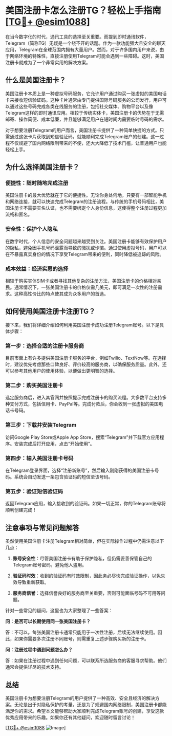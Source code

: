 # 美国注册卡怎么注册TG？轻松上手指南[[TG💪+ @esim1088](https://t.me/s/esim1088)]

在当今数字化的时代，通讯工具的选择至关重要。而提到即时通讯软件，Telegram（简称TG）无疑是一个绕不开的话题。作为一款功能强大且安全的聊天应用，Telegram在全球范围内拥有大量用户。然而，对于许多国内用户来说，由于网络环境的特殊性，直接注册使用Telegram可能会遇到一些障碍。这时，美国注册卡就成为了一个非常实用的解决方案。

## 什么是美国注册卡？

美国注册卡本质上是一种虚拟号码服务，它允许用户通过购买一张虚拟的美国电话卡来接收短信验证码。这种卡片通常由专门提供国际号码服务的公司发行，用户可以通过这些号码完成各类在线服务的注册，包括社交媒体、购物平台以及像Telegram这样的即时通讯应用。相较于传统实体卡，美国注册卡的优势在于无需邮寄、操作简便、成本低廉，并且能够满足用户在短时间内需要临时号码的需求。

对于想要注册Telegram的用户而言，美国注册卡提供了一种简单快捷的方式。只需通过这张卡片获取到短信验证码，就能顺利完成Telegram账户的创建。这一过程不仅规避了国内网络限制带来的不便，还大大降低了技术门槛，让普通用户也能轻松上手。

## 为什么选择美国注册卡？

### 便捷性：随时随地完成注册

美国注册卡的最大优势就在于它的便捷性。无论你身处何地，只要有一部智能手机和网络连接，就可以快速完成Telegram的注册流程。与传统的手机号码相比，美国注册卡不需要实名认证，也不需要绑定个人身份信息，这使得整个注册过程更加流畅和匿名。

### 安全性：保护个人隐私

在数字时代，个人信息的安全问题越来越受到关注。美国注册卡能够有效保护用户的隐私，避免因手机号码泄露而导致的骚扰或诈骗。通过使用虚拟号码，用户可以在不暴露真实身份的情况下享受Telegram带来的便利，同时降低被追踪的风险。

### 成本效益：经济实惠的选择

相较于购买实体SIM卡或者寻找其他复杂的注册方法，美国注册卡的价格相对亲民。通常情况下，一张美国注册卡的价格仅需几美元，即可满足一次性的注册需求。这种高性价比的特点使其成为众多用户的首选。

## 如何使用美国注册卡注册TG？

接下来，我们将详细介绍如何利用美国注册卡成功注册Telegram账号。以下是具体步骤：

### 第一步：选择合适的注册卡服务商

目前市面上有许多提供美国注册卡服务的平台，例如Twilio、TextNow等。在选择时，建议优先考虑那些口碑良好、评价较高的服务商，以确保服务质量。此外，还可以参考其他用户的使用体验，以便做出更明智的选择。

### 第二步：购买美国注册卡

选定服务商后，进入其官网并按照提示完成注册卡的购买流程。大多数平台支持多种支付方式，包括信用卡、PayPal等。完成付款后，你会收到一张虚拟的美国电话卡号码。

### 第三步：下载并安装Telegram

访问Google Play Store或Apple App Store，搜索“Telegram”并下载官方应用程序。安装完成后打开应用，点击“开始使用”。

### 第四步：输入美国注册卡号码

在Telegram登录界面，选择“注册新账号”，然后输入刚刚获得的美国注册卡号码。系统会自动发送一条包含验证码的短信至该号码。

### 第五步：验证短信验证码

返回Telegram应用，输入接收到的验证码。如果一切正常，你的Telegram账号将顺利创建完成！

## 注意事项与常见问题解答

虽然使用美国注册卡注册Telegram相对简单，但在实际操作过程中仍需注意以下几点：

1. **账号安全性**：尽管美国注册卡有助于保护隐私，但仍需妥善保管自己的Telegram账号密码，避免他人盗用。
   
2. **验证码时效**：收到的验证码有时效限制，因此务必尽快完成验证操作，以免失效导致重新获取。

3. **服务商信誉**：选择信誉良好的服务商至关重要，否则可能面临号码不可用等问题。

针对一些常见的疑问，这里也为大家整理了一些答案：

**问：是否可以长期使用同一张美国注册卡？**

答：不可以。每张美国注册卡通常只能用于一次性注册，后续无法继续使用。因此，如果你需要多次注册不同账号，则需重复上述步骤购买新的注册卡。

**问：注册过程中遇到问题怎么办？**

答：如果在注册过程中遇到任何问题，可以联系所选服务商的客服寻求帮助。他们通常会提供详尽的技术支持。

## 总结

美国注册卡为想要注册Telegram的用户提供了一种高效、安全且经济的解决方案。无论是出于对隐私保护的考量，还是为了规避国内网络限制，美国注册卡都能满足你的需求。希望本文能够帮助大家顺利完成Telegram账号的创建，享受这款优秀应用带来的乐趣。如果你还有其他疑问，欢迎随时留言讨论！

[[TG💪+ @esim1088](https://t.me/s/esim1088) ![Image](https://i.postimg.cc/4NQfJmqS/Snipaste-2025-05-13-00-14-12.png)]